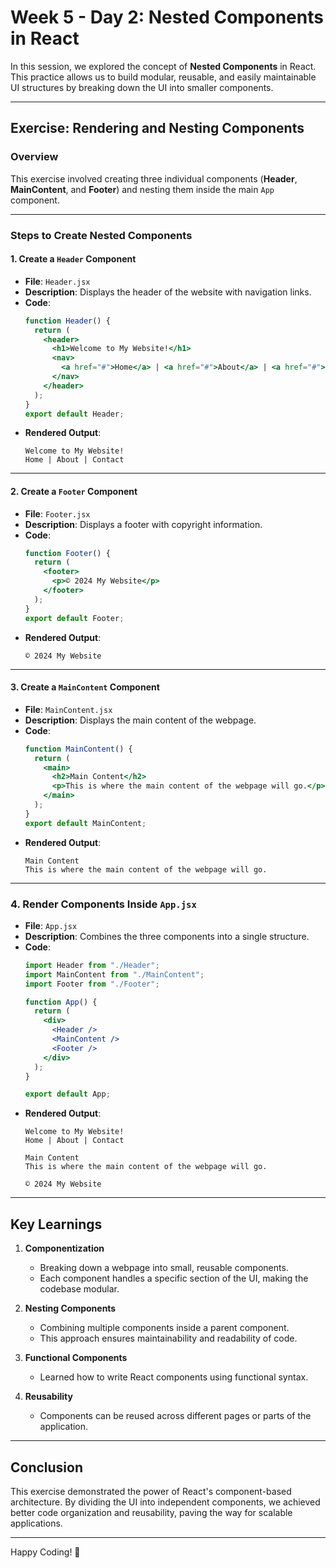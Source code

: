 # **Week 5 - Day 2: Nested Components in React**  

In this session, we explored the concept of **Nested Components** in React. This practice allows us to build modular, reusable, and easily maintainable UI structures by breaking down the UI into smaller components.

---

## **Exercise: Rendering and Nesting Components**  

### **Overview**  
This exercise involved creating three individual components (**Header**, **MainContent**, and **Footer**) and nesting them inside the main `App` component.  

---

### **Steps to Create Nested Components**  

#### **1. Create a `Header` Component**  
- **File**: `Header.jsx`  
- **Description**: Displays the header of the website with navigation links.  
- **Code**:  
   ```jsx
   function Header() {
     return (
       <header>
         <h1>Welcome to My Website!</h1>
         <nav>
           <a href="#">Home</a> | <a href="#">About</a> | <a href="#">Contact</a>
         </nav>
       </header>
     );
   }
   export default Header;
   ```  
- **Rendered Output**:  
  ```
  Welcome to My Website!
  Home | About | Contact
  ```  

---

#### **2. Create a `Footer` Component**  
- **File**: `Footer.jsx`  
- **Description**: Displays a footer with copyright information.  
- **Code**:  
   ```jsx
   function Footer() {
     return (
       <footer>
         <p>© 2024 My Website</p>
       </footer>
     );
   }
   export default Footer;
   ```  
- **Rendered Output**:  
  ```
  © 2024 My Website
  ```  

---

#### **3. Create a `MainContent` Component**  
- **File**: `MainContent.jsx`  
- **Description**: Displays the main content of the webpage.  
- **Code**:  
   ```jsx
   function MainContent() {
     return (
       <main>
         <h2>Main Content</h2>
         <p>This is where the main content of the webpage will go.</p>
       </main>
     );
   }
   export default MainContent;
   ```  
- **Rendered Output**:  
  ```
  Main Content
  This is where the main content of the webpage will go.
  ```  

---

### **4. Render Components Inside `App.jsx`**  
- **File**: `App.jsx`  
- **Description**: Combines the three components into a single structure.  
- **Code**:  
   ```jsx
   import Header from "./Header";
   import MainContent from "./MainContent";
   import Footer from "./Footer";

   function App() {
     return (
       <div>
         <Header />
         <MainContent />
         <Footer />
       </div>
     );
   }

   export default App;
   ```  
- **Rendered Output**:  
  ```
  Welcome to My Website!
  Home | About | Contact

  Main Content
  This is where the main content of the webpage will go.

  © 2024 My Website
  ```  

---

## **Key Learnings**  

1. **Componentization**  
   - Breaking down a webpage into small, reusable components.  
   - Each component handles a specific section of the UI, making the codebase modular.  

2. **Nesting Components**  
   - Combining multiple components inside a parent component.  
   - This approach ensures maintainability and readability of code.  

3. **Functional Components**  
   - Learned how to write React components using functional syntax.  

4. **Reusability**  
   - Components can be reused across different pages or parts of the application.  

---

## **Conclusion**  
This exercise demonstrated the power of React's component-based architecture. By dividing the UI into independent components, we achieved better code organization and reusability, paving the way for scalable applications.  

---

Happy Coding! 🚀